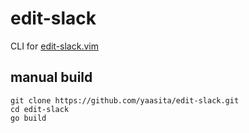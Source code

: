 # edit-slack

CLI for [edit-slack.vim](https://github.com/yaasita/edit-slack.vim)

## manual build

    git clone https://github.com/yaasita/edit-slack.git
    cd edit-slack
    go build
